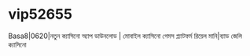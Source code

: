 # vip52655
Basa8|0620|নতুন ক্যাসিনো অ্যাপ ডাউনলোড | মোবাইল ক্যাসিনো গেমস প্ল্যাটফর্ম রিয়েল মানি|ব্যাড জেলি ক্যাসিনো
